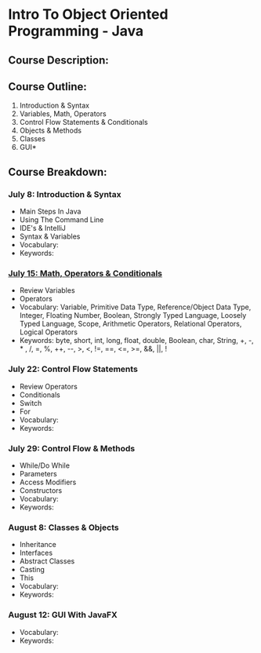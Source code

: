 # Intro To Object Oriented Programming - Java 

## Course Description:

## Course Outline:
1. Introduction & Syntax
2. Variables, Math, Operators 
3. Control Flow Statements & Conditionals
4. Objects & Methods
5. Classes
6. GUI*

## Course Breakdown:
### July 8:  Introduction & Syntax
- Main Steps In Java
- Using The Command Line
- IDE's & IntelliJ
- Syntax & Variables
- Vocabulary:
- Keywords:

### [July 15:  Math, Operators & Conditionals](https://github.com/compagnb/IntroToObjectOrientedProgramming-Java/blob/master/Week2_VariablesMathOperators.md) 
- Review Variables
- Operators
- Vocabulary: Variable, Primitive Data Type, Reference/Object Data Type, Integer, Floating Number, Boolean, Strongly Typed Language, Loosely Typed Language, Scope, Arithmetic Operators, Relational Operators, Logical Operators
- Keywords: byte, short, int, long, float, double, Boolean, char, String, +, -, * , /, =, %, ++, --, >, <, !=, ==, <=, >=, &&, ||,  !   

### July 22:  Control Flow Statements 
- Review Operators
- Conditionals
- Switch
- For
- Vocabulary:
- Keywords:

### July 29:  Control Flow & Methods
- While/Do While
- Parameters
- Access Modifiers
- Constructors
- Vocabulary:
- Keywords:

### August 8:  Classes & Objects
- Inheritance
- Interfaces
- Abstract Classes
- Casting
- This
- Vocabulary:
- Keywords:

### August 12:  GUI With JavaFX
- Vocabulary:
- Keywords:
